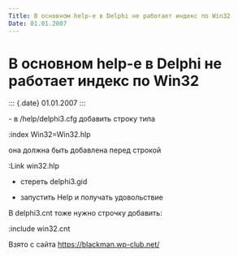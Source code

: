 ```yaml
---
Title: В основном help-е в Delphi не работает индекс по Win32
Date: 01.01.2007
---
```



В основном help-е в Delphi не работает индекс по Win32
=======================================================

::: {.date}
01.01.2007
:::

\- в /help/delphi3.cfg добавить строку типа

  :index Win32=Win32.hlp

  она должна быть добавлена перед строкой

  :Link win32.hlp

  - стереть delphi3.gid

  - запустить Help и получать удовольствие

  В delphi3.cnt тоже нужно строчку добавить:

  :include win32.cnt

Взято с сайта <https://blackman.wp-club.net/>
